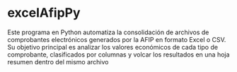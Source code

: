 # excelAfipPy
Este programa en Python automatiza la consolidación de archivos de comprobantes electrónicos generados por la AFIP en formato Excel o CSV. Su objetivo principal es analizar los valores económicos de cada tipo de comprobante, clasificados por columnas y volcar los resultados en una hoja resumen dentro del mismo archivo
